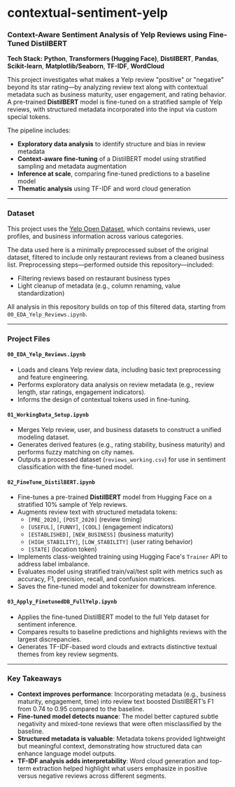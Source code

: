 # contextual-sentiment-yelp
### Context-Aware Sentiment Analysis of Yelp Reviews using Fine-Tuned DistilBERT

**Tech Stack:** **Python**, **Transformers (Hugging Face)**, **DistilBERT**, **Pandas**, **Scikit-learn**, **Matplotlib/Seaborn**, **TF-IDF**, **WordCloud**

This project investigates what makes a Yelp review "positive" or "negative" beyond its star rating—by analyzing review text along with contextual metadata such as business maturity, user engagement, and rating behavior. A pre-trained **DistilBERT** model is fine-tuned on a stratified sample of Yelp reviews, with structured metadata incorporated into the input via custom special tokens.

The pipeline includes:
- **Exploratory data analysis** to identify structure and bias in review metadata  
- **Context-aware fine-tuning** of a DistilBERT model using stratified sampling and metadata augmentation  
- **Inference at scale**, comparing fine-tuned predictions to a baseline model  
- **Thematic analysis** using TF-IDF and word cloud generation  

---

### Dataset

This project uses the [Yelp Open Dataset](https://business.yelp.com/data/resources/open-dataset/), which contains reviews, user profiles, and business information across various categories.

The data used here is a minimally preprocessed subset of the original dataset, filtered to include only restaurant reviews from a cleaned business list. Preprocessing steps—performed outside this repository—included:
- Filtering reviews based on restaurant business types
- Light cleanup of metadata (e.g., column renaming, value standardization)

All analysis in this repository builds on top of this filtered data, starting from `00_EDA_Yelp_Reviews.ipynb`.

---

### Project Files

#### `00_EDA_Yelp_Reviews.ipynb`
- Loads and cleans Yelp review data, including basic text preprocessing and feature engineering.
- Performs exploratory data analysis on review metadata (e.g., review length, star ratings, engagement indicators).
- Informs the design of contextual tokens used in fine-tuning.

#### `01_WorkingData_Setup.ipynb`
- Merges Yelp review, user, and business datasets to construct a unified modeling dataset.
- Generates derived features (e.g., rating stability, business maturity) and performs fuzzy matching on city names.
- Outputs a processed dataset (`reviews_working.csv`) for use in sentiment classification with the fine-tuned model.

#### `02_FineTune_DistilBERT.ipynb`
- Fine-tunes a pre-trained **DistilBERT** model from Hugging Face on a stratified 10% sample of Yelp reviews.
- Augments review text with structured metadata tokens:
  - `[PRE_2020]`, `[POST_2020]` (review timing)
  - `[USEFUL]`, `[FUNNY]`, `[COOL]` (engagement indicators)
  - `[ESTABLISHED]`, `[NEW_BUSINESS]` (business maturity)
  - `[HIGH_STABILITY]`, `[LOW_STABILITY]` (user rating behavior)
  - `[STATE]` (location token)
- Implements class-weighted training using Hugging Face's `Trainer` API to address label imbalance.
- Evaluates model using stratified train/val/test split with metrics such as accuracy, F1, precision, recall, and confusion matrices.
- Saves the fine-tuned model and tokenizer for downstream inference.

#### `03_Apply_FinetunedDB_FullYelp.ipynb`
- Applies the fine-tuned DistilBERT model to the full Yelp dataset for sentiment inference.
- Compares results to baseline predictions and highlights reviews with the largest discrepancies.
- Generates TF-IDF-based word clouds and extracts distinctive textual themes from key review segments.

---

### Key Takeaways
- **Context improves performance**: Incorporating metadata (e.g., business maturity, engagement, time) into review text boosted DistilBERT’s F1 from 0.74 to 0.95 compared to the baseline.
- **Fine-tuned model detects nuance**: The model better captured subtle negativity and mixed-tone reviews that were often misclassified by the baseline.
- **Structured metadata is valuable**: Metadata tokens provided lightweight but meaningful context, demonstrating how structured data can enhance language model outputs.
- **TF-IDF analysis adds interpretability**: Word cloud generation and top-term extraction helped highlight what users emphasize in positive versus negative reviews across different segments.
